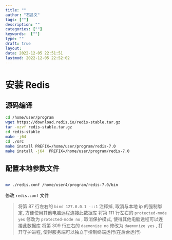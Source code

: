 ```yaml
---
title: ""
author: "石昌文"
tags: [""]
description: ""
categories: [""]
keywords:  [""]
type: ""
draft: true
layout: 
data: 2022-12-05 22:51:51
lastmod: 2022-12-05 22:52:02
---
```



# 安装 Redis

## 源码编译

```bash
cd /home/user/program
wget https://download.redis.io/redis-stable.tar.gz
tar -xzvf redis-stable.tar.gz
cd redis-stable
make -j64
cd ./src
make install PREFIX=/home/user/program/redis-7.0
make install -j64  PREFIX=/home/user/program/redis-7.0

```

## 配置本地参数文件

```bash

mv ./redis.conf /home/user4/program/redis-7.0/bin
```
修改 `redis.conf` 文件

> 将第 87 行左右的 `bind 127.0.0.1 -::1` 注释掉, 取消与本地 ip 的强制绑定, 方便使用其他电脑远程连接此数据库
> 将第 111 行左右的 `protected-mode yes` 修改为 `protected-mode no` , 取消保护模式, 使得其他电脑远程可以连接此数据库
> 将第 309 行左右的 `daemonize no` 修改为 `daemonize yes` , 打开守护进程, 使得服务端可以独立于控制终端运行(在后台运行)
